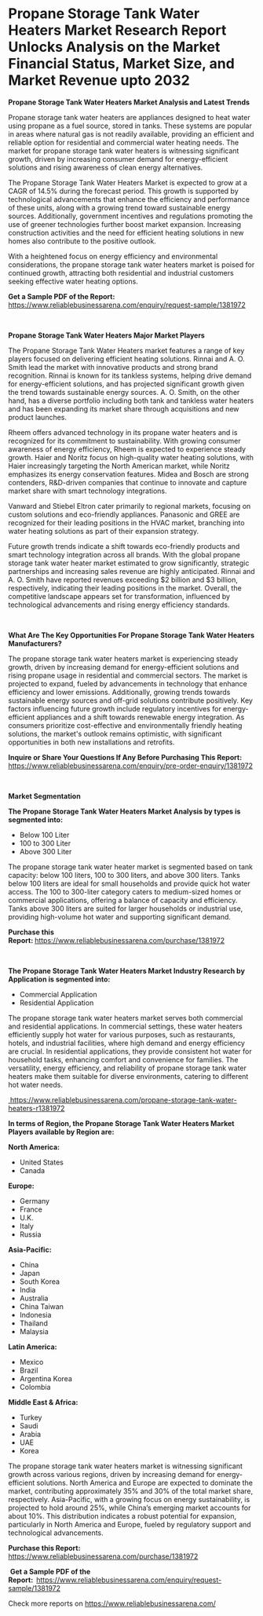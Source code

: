 <p><h1>Propane Storage Tank Water Heaters Market Research Report Unlocks Analysis on the Market Financial Status, Market Size, and Market Revenue upto 2032</h1></p><p><strong>Propane Storage Tank Water Heaters Market Analysis and Latest Trends</strong></p>
<p><p>Propane storage tank water heaters are appliances designed to heat water using propane as a fuel source, stored in tanks. These systems are popular in areas where natural gas is not readily available, providing an efficient and reliable option for residential and commercial water heating needs. The market for propane storage tank water heaters is witnessing significant growth, driven by increasing consumer demand for energy-efficient solutions and rising awareness of clean energy alternatives. </p><p>The Propane Storage Tank Water Heaters Market is expected to grow at a CAGR of 14.5% during the forecast period. This growth is supported by technological advancements that enhance the efficiency and performance of these units, along with a growing trend toward sustainable energy sources. Additionally, government incentives and regulations promoting the use of greener technologies further boost market expansion. Increasing construction activities and the need for efficient heating solutions in new homes also contribute to the positive outlook. </p><p>With a heightened focus on energy efficiency and environmental considerations, the propane storage tank water heaters market is poised for continued growth, attracting both residential and industrial customers seeking effective water heating options.</p></p>
<p><strong>Get a Sample PDF of the Report:&nbsp;</strong> <a href="https://www.reliablebusinessarena.com/enquiry/request-sample/1381972?utm_campaign=2631&utm_medium=2&utm_source=Github&utm_content=ia&utm_term=05042025&utm_id=propane-storage-tank-water-heaters">https://www.reliablebusinessarena.com/enquiry/request-sample/1381972</a></p>
<p>&nbsp;</p>
<p><strong>Propane Storage Tank Water Heaters Major Market Players</strong></p>
<p><p>The Propane Storage Tank Water Heaters market features a range of key players focused on delivering efficient heating solutions. Rinnai and A. O. Smith lead the market with innovative products and strong brand recognition. Rinnai is known for its tankless systems, helping drive demand for energy-efficient solutions, and has projected significant growth given the trend towards sustainable energy sources. A. O. Smith, on the other hand, has a diverse portfolio including both tank and tankless water heaters and has been expanding its market share through acquisitions and new product launches.</p><p>Rheem offers advanced technology in its propane water heaters and is recognized for its commitment to sustainability. With growing consumer awareness of energy efficiency, Rheem is expected to experience steady growth. Haier and Noritz focus on high-quality water heating solutions, with Haier increasingly targeting the North American market, while Noritz emphasizes its energy conservation features. Midea and Bosch are strong contenders, R&D-driven companies that continue to innovate and capture market share with smart technology integrations.</p><p>Vanward and Stiebel Eltron cater primarily to regional markets, focusing on custom solutions and eco-friendly appliances. Panasonic and GREE are recognized for their leading positions in the HVAC market, branching into water heating solutions as part of their expansion strategy.</p><p>Future growth trends indicate a shift towards eco-friendly products and smart technology integration across all brands. With the global propane storage tank water heater market estimated to grow significantly, strategic partnerships and increasing sales revenue are highly anticipated. Rinnai and A. O. Smith have reported revenues exceeding $2 billion and $3 billion, respectively, indicating their leading positions in the market. Overall, the competitive landscape appears set for transformation, influenced by technological advancements and rising energy efficiency standards.</p></p>
<p>&nbsp;</p>
<p><strong>What Are The Key Opportunities For Propane Storage Tank Water Heaters Manufacturers?</strong></p>
<p><p>The propane storage tank water heaters market is experiencing steady growth, driven by increasing demand for energy-efficient solutions and rising propane usage in residential and commercial sectors. The market is projected to expand, fueled by advancements in technology that enhance efficiency and lower emissions. Additionally, growing trends towards sustainable energy sources and off-grid solutions contribute positively. Key factors influencing future growth include regulatory incentives for energy-efficient appliances and a shift towards renewable energy integration. As consumers prioritize cost-effective and environmentally friendly heating solutions, the market's outlook remains optimistic, with significant opportunities in both new installations and retrofits.</p></p>
<p><strong>Inquire or Share Your Questions If Any Before Purchasing This Report:</strong> <a href="https://www.reliablebusinessarena.com/enquiry/pre-order-enquiry/1381972?utm_campaign=2631&utm_medium=2&utm_source=Github&utm_content=ia&utm_term=05042025&utm_id=propane-storage-tank-water-heaters">https://www.reliablebusinessarena.com/enquiry/pre-order-enquiry/1381972</a></p>
<p>&nbsp;</p>
<p><strong>Market Segmentation</strong></p>
<p><strong>The Propane Storage Tank Water Heaters Market Analysis by types is segmented into:</strong></p>
<p><ul><li>Below 100 Liter</li><li>100 to 300 Liter</li><li>Above 300 Liter</li></ul></p>
<p><p>The propane storage tank water heater market is segmented based on tank capacity: below 100 liters, 100 to 300 liters, and above 300 liters. Tanks below 100 liters are ideal for small households and provide quick hot water access. The 100 to 300-liter category caters to medium-sized homes or commercial applications, offering a balance of capacity and efficiency. Tanks above 300 liters are suited for larger households or industrial use, providing high-volume hot water and supporting significant demand.</p></p>
<p><strong>Purchase this Report:&nbsp;</strong><a href="https://www.reliablebusinessarena.com/purchase/1381972?utm_campaign=2631&utm_medium=2&utm_source=Github&utm_content=ia&utm_term=05042025&utm_id=propane-storage-tank-water-heaters">https://www.reliablebusinessarena.com/purchase/1381972</a></p>
<p>&nbsp;</p>
<p><strong>The Propane Storage Tank Water Heaters Market Industry Research by Application is segmented into:</strong></p>
<p><ul><li>Commercial Application</li><li>Residential Application</li></ul></p>
<p><p>The propane storage tank water heaters market serves both commercial and residential applications. In commercial settings, these water heaters efficiently supply hot water for various purposes, such as restaurants, hotels, and industrial facilities, where high demand and energy efficiency are crucial. In residential applications, they provide consistent hot water for household tasks, enhancing comfort and convenience for families. The versatility, energy efficiency, and reliability of propane storage tank water heaters make them suitable for diverse environments, catering to different hot water needs.</p></p>
<p><a href="https://www.reliablebusinessarena.com/propane-storage-tank-water-heaters-r1381972?utm_campaign=2631&utm_medium=2&utm_source=Github&utm_content=ia&utm_term=05042025&utm_id=propane-storage-tank-water-heaters">&nbsp;https://www.reliablebusinessarena.com/propane-storage-tank-water-heaters-r1381972</a></p>
<p><strong>In terms of Region, the Propane Storage Tank Water Heaters Market Players available by Region are:</strong></p>
<p>
    <p> <strong> North America: </strong>
        <ul>
            <li>United States</li>
            <li>Canada</li>
        </ul>
        </p> 
    <p> <strong> Europe: </strong>
        <ul>
            <li>Germany</li>
            <li>France</li>
            <li>U.K.</li>
            <li>Italy</li>
            <li>Russia</li>
        </ul>
        </p> 
    <p> <strong> Asia-Pacific: </strong>
        <ul>
            <li>China</li>
            <li>Japan</li>
            <li>South Korea</li>
            <li>India</li>
            <li>Australia</li>
            <li>China Taiwan</li>
            <li>Indonesia</li>
            <li>Thailand</li>
            <li>Malaysia</li>
        </ul>
        </p> 
    <p> <strong> Latin America: </strong>
        <ul>
            <li>Mexico</li>
            <li>Brazil</li>
            <li>Argentina Korea</li>
            <li>Colombia</li>
        </ul>
        </p> 
    <p> <strong> Middle East & Africa: </strong>
        <ul>
            <li>Turkey</li>
            <li>Saudi</li>
            <li>Arabia</li>
            <li>UAE</li>
            <li>Korea</li>
        </ul>
    </p>
    </p>
<p><p>The propane storage tank water heaters market is witnessing significant growth across various regions, driven by increasing demand for energy-efficient solutions. North America and Europe are expected to dominate the market, contributing approximately 35% and 30% of the total market share, respectively. Asia-Pacific, with a growing focus on energy sustainability, is projected to hold around 25%, while China’s emerging market accounts for about 10%. This distribution indicates a robust potential for expansion, particularly in North America and Europe, fueled by regulatory support and technological advancements.</p></p>
<p><strong>Purchase this Report: </strong><a href="https://www.reliablebusinessarena.com/purchase/1381972?utm_campaign=2631&utm_medium=2&utm_source=Github&utm_content=ia&utm_term=05042025&utm_id=propane-storage-tank-water-heaters">https://www.reliablebusinessarena.com/purchase/1381972</a></p>
<p>&nbsp;<strong>Get a Sample PDF of the Report:&nbsp;&nbsp;</strong><a href="https://www.reliablebusinessarena.com/enquiry/request-sample/1381972?utm_campaign=2631&utm_medium=2&utm_source=Github&utm_content=ia&utm_term=05042025&utm_id=propane-storage-tank-water-heaters">https://www.reliablebusinessarena.com/enquiry/request-sample/1381972</a></p>
<p><strong></strong></p>
<p>Check more reports on <a href="https://www.reliablebusinessarena.com/?utm_campaign=2631&utm_medium=2&utm_source=Github&utm_content=ia&utm_term=05042025&utm_id=propane-storage-tank-water-heaters">https://www.reliablebusinessarena.com/</a></p>